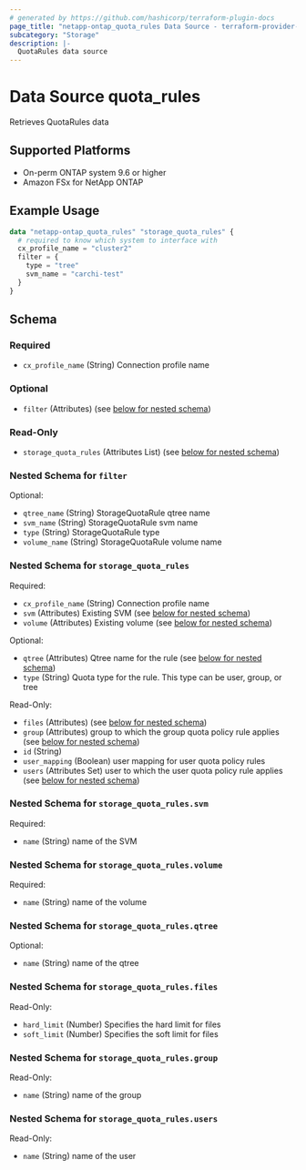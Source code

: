 ```yaml
---
# generated by https://github.com/hashicorp/terraform-plugin-docs
page_title: "netapp-ontap_quota_rules Data Source - terraform-provider-netapp-ontap"
subcategory: "Storage"
description: |-
  QuotaRules data source
---
```


# Data Source quota_rules
Retrieves QuotaRules data

## Supported Platforms
* On-perm ONTAP system 9.6 or higher
* Amazon FSx for NetApp ONTAP

## Example Usage
```terraform
data "netapp-ontap_quota_rules" "storage_quota_rules" {
  # required to know which system to interface with
  cx_profile_name = "cluster2"
  filter = {
    type = "tree"
    svm_name = "carchi-test"
  }
}
```

<!-- schema generated by tfplugindocs -->
## Schema

### Required

- `cx_profile_name` (String) Connection profile name

### Optional

- `filter` (Attributes) (see [below for nested schema](#nestedatt--filter))

### Read-Only

- `storage_quota_rules` (Attributes List) (see [below for nested schema](#nestedatt--storage_quota_rules))

<a id="nestedatt--filter"></a>
### Nested Schema for `filter`

Optional:

- `qtree_name` (String) StorageQuotaRule qtree name
- `svm_name` (String) StorageQuotaRule svm name
- `type` (String) StorageQuotaRule type
- `volume_name` (String) StorageQuotaRule volume name


<a id="nestedatt--storage_quota_rules"></a>
### Nested Schema for `storage_quota_rules`

Required:

- `cx_profile_name` (String) Connection profile name
- `svm` (Attributes) Existing SVM (see [below for nested schema](#nestedatt--storage_quota_rules--svm))
- `volume` (Attributes) Existing volume (see [below for nested schema](#nestedatt--storage_quota_rules--volume))

Optional:

- `qtree` (Attributes) Qtree name for the rule (see [below for nested schema](#nestedatt--storage_quota_rules--qtree))
- `type` (String) Quota type for the rule. This type can be user, group, or tree

Read-Only:

- `files` (Attributes) (see [below for nested schema](#nestedatt--storage_quota_rules--files))
- `group` (Attributes) group to which the group quota policy rule applies (see [below for nested schema](#nestedatt--storage_quota_rules--group))
- `id` (String)
- `user_mapping` (Boolean) user mapping for user quota policy rules
- `users` (Attributes Set) user to which the user quota policy rule applies (see [below for nested schema](#nestedatt--storage_quota_rules--users))

<a id="nestedatt--storage_quota_rules--svm"></a>
### Nested Schema for `storage_quota_rules.svm`

Required:

- `name` (String) name of the SVM


<a id="nestedatt--storage_quota_rules--volume"></a>
### Nested Schema for `storage_quota_rules.volume`

Required:

- `name` (String) name of the volume


<a id="nestedatt--storage_quota_rules--qtree"></a>
### Nested Schema for `storage_quota_rules.qtree`

Optional:

- `name` (String) name of the qtree


<a id="nestedatt--storage_quota_rules--files"></a>
### Nested Schema for `storage_quota_rules.files`

Read-Only:

- `hard_limit` (Number) Specifies the hard limit for files
- `soft_limit` (Number) Specifies the soft limit for files


<a id="nestedatt--storage_quota_rules--group"></a>
### Nested Schema for `storage_quota_rules.group`

Read-Only:

- `name` (String) name of the group


<a id="nestedatt--storage_quota_rules--users"></a>
### Nested Schema for `storage_quota_rules.users`

Read-Only:

- `name` (String) name of the user
